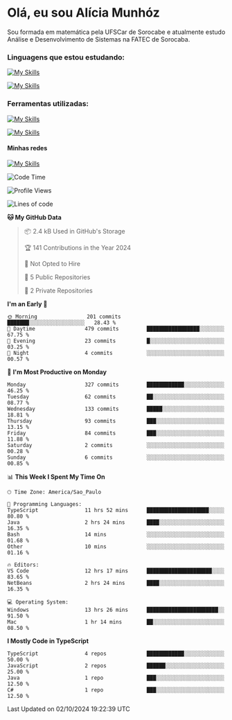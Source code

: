 # Olá, eu sou Alícia Munhóz

<p>Sou formada em matemática pela UFSCar de Sorocabe e atualmente estudo Análise e Desenvolvimento de Sistemas na FATEC de Sorocaba.</p>

### Linguagens que estou estudando:

[![My Skills](https://skillicons.dev/icons?i=js,ts,html,css)](https://skillicons.dev)


[![My Skills](https://skillicons.dev/icons?i=nodejs,java,py,latex)](https://skillicons.dev)

### Ferramentas utilizadas:

[![My Skills](https://skillicons.dev/icons?i=vscode,discord,figma,git)](https://skillicons.dev)

[![My Skills](https://skillicons.dev/icons?i=github,gmail,mongodb,sublime)](https://skillicons.dev)

#### Minhas redes
[![My Skills](https://skillicons.dev/icons?i=linkedin)](https://www.linkedin.com/in/aliciamunhozfrancodecamargo/)

<!--START_SECTION:waka-->
![Code Time](http://img.shields.io/badge/Code%20Time-81%20hrs%2024%20mins-blue)

![Profile Views](http://img.shields.io/badge/Profile%20Views-4-blue)

![Lines of code](https://img.shields.io/badge/From%20Hello%20World%20I%27ve%20Written-1.1%20million%20lines%20of%20code-blue)

**🐱 My GitHub Data** 

> 📦 2.4 kB Used in GitHub's Storage 
 > 
> 🏆 141 Contributions in the Year 2024
 > 
> 🚫 Not Opted to Hire
 > 
> 📜 5 Public Repositories 
 > 
> 🔑 2 Private Repositories 
 > 
**I'm an Early 🐤** 

```text
🌞 Morning                201 commits         ███████░░░░░░░░░░░░░░░░░░   28.43 % 
🌆 Daytime                479 commits         █████████████████░░░░░░░░   67.75 % 
🌃 Evening                23 commits          █░░░░░░░░░░░░░░░░░░░░░░░░   03.25 % 
🌙 Night                  4 commits           ░░░░░░░░░░░░░░░░░░░░░░░░░   00.57 % 
```
📅 **I'm Most Productive on Monday** 

```text
Monday                   327 commits         ████████████░░░░░░░░░░░░░   46.25 % 
Tuesday                  62 commits          ██░░░░░░░░░░░░░░░░░░░░░░░   08.77 % 
Wednesday                133 commits         █████░░░░░░░░░░░░░░░░░░░░   18.81 % 
Thursday                 93 commits          ███░░░░░░░░░░░░░░░░░░░░░░   13.15 % 
Friday                   84 commits          ███░░░░░░░░░░░░░░░░░░░░░░   11.88 % 
Saturday                 2 commits           ░░░░░░░░░░░░░░░░░░░░░░░░░   00.28 % 
Sunday                   6 commits           ░░░░░░░░░░░░░░░░░░░░░░░░░   00.85 % 
```


📊 **This Week I Spent My Time On** 

```text
🕑︎ Time Zone: America/Sao_Paulo

💬 Programming Languages: 
TypeScript               11 hrs 52 mins      ████████████████████░░░░░   80.80 % 
Java                     2 hrs 24 mins       ████░░░░░░░░░░░░░░░░░░░░░   16.35 % 
Bash                     14 mins             ░░░░░░░░░░░░░░░░░░░░░░░░░   01.68 % 
Other                    10 mins             ░░░░░░░░░░░░░░░░░░░░░░░░░   01.16 % 

🔥 Editors: 
VS Code                  12 hrs 17 mins      █████████████████████░░░░   83.65 % 
NetBeans                 2 hrs 24 mins       ████░░░░░░░░░░░░░░░░░░░░░   16.35 % 

💻 Operating System: 
Windows                  13 hrs 26 mins      ███████████████████████░░   91.50 % 
Mac                      1 hr 14 mins        ██░░░░░░░░░░░░░░░░░░░░░░░   08.50 % 
```

**I Mostly Code in TypeScript** 

```text
TypeScript               4 repos             ████████████░░░░░░░░░░░░░   50.00 % 
JavaScript               2 repos             ██████░░░░░░░░░░░░░░░░░░░   25.00 % 
Java                     1 repo              ███░░░░░░░░░░░░░░░░░░░░░░   12.50 % 
C#                       1 repo              ███░░░░░░░░░░░░░░░░░░░░░░   12.50 % 
```




 Last Updated on 02/10/2024 19:22:39 UTC
<!--END_SECTION:waka-->
